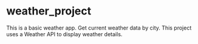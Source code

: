 # weather_project
This is  a basic weather app.
Get current weather data by city.
This project uses a Weather API to display weather details.
